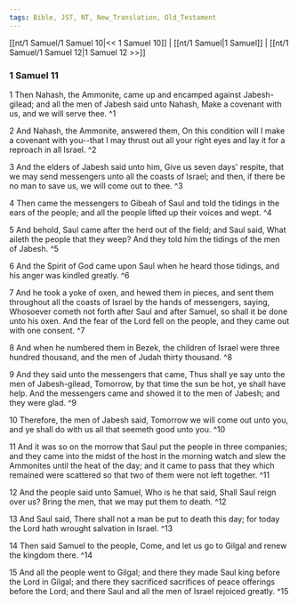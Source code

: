 ```yaml
---
tags: Bible, JST, NT, New_Translation, Old_Testament
---
```


[[nt/1 Samuel/1 Samuel 10|<< 1 Samuel 10]] | [[nt/1 Samuel|1 Samuel]] | [[nt/1 Samuel/1 Samuel 12|1 Samuel 12 >>]]

### 1 Samuel 11

1 Then Nahash, the Ammonite, came up and encamped against Jabesh-gilead; and all the men of Jabesh said unto Nahash, Make a covenant with us, and we will serve thee.  ^1

2 And Nahash, the Ammonite, answered them, On this condition will I make a covenant with you\--that I may thrust out all your right eyes and lay it for a reproach in all Israel.  ^2

3 And the elders of Jabesh said unto him, Give us seven days\' respite, that we may send messengers unto all the coasts of Israel; and then, if there be no man to save us, we will come out to thee.  ^3

4 Then came the messengers to Gibeah of Saul and told the tidings in the ears of the people; and all the people lifted up their voices and wept.  ^4

5 And behold, Saul came after the herd out of the field; and Saul said, What aileth the people that they weep? And they told him the tidings of the men of Jabesh.  ^5

6 And the Spirit of God came upon Saul when he heard those tidings, and his anger was kindled greatly.  ^6

7 And he took a yoke of oxen, and hewed them in pieces, and sent them throughout all the coasts of Israel by the hands of messengers, saying, Whosoever cometh not forth after Saul and after Samuel, so shall it be done unto his oxen. And the fear of the Lord fell on the people, and they came out with one consent.  ^7

8 And when he numbered them in Bezek, the children of Israel were three hundred thousand, and the men of Judah thirty thousand.  ^8

9 And they said unto the messengers that came, Thus shall ye say unto the men of Jabesh-gilead, Tomorrow, by that time the sun be hot, ye shall have help. And the messengers came and showed it to the men of Jabesh; and they were glad.  ^9

10 Therefore, the men of Jabesh said, Tomorrow we will come out unto you, and ye shall do with us all that seemeth good unto you.  ^10

11 And it was so on the morrow that Saul put the people in three companies; and they came into the midst of the host in the morning watch and slew the Ammonites until the heat of the day; and it came to pass that they which remained were scattered so that two of them were not left together.  ^11

12 And the people said unto Samuel, Who is he that said, Shall Saul reign over us? Bring the men, that we may put them to death.  ^12

13 And Saul said, There shall not a man be put to death this day; for today the Lord hath wrought salvation in Israel.  ^13

14 Then said Samuel to the people, Come, and let us go to Gilgal and renew the kingdom there.  ^14

15 And all the people went to Gilgal; and there they made Saul king before the Lord in Gilgal; and there they sacrificed sacrifices of peace offerings before the Lord; and there Saul and all the men of Israel rejoiced greatly.  ^15

 
